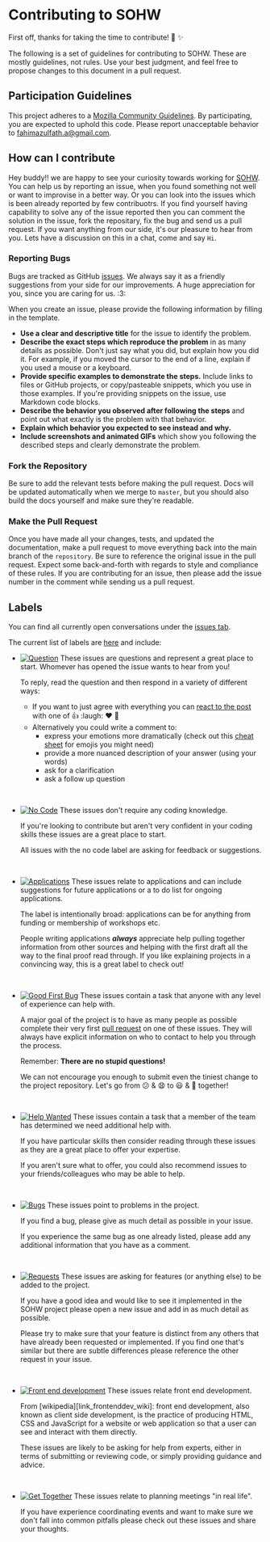 # Contributing to SOHW

First off, thanks for taking the time to contribute! 🎉 ✨

The following is a set of guidelines for contributing to SOHW. These are mostly guidelines, not rules. Use your best judgment, and feel free to propose changes to this document in a pull request.

## Participation Guidelines 

This project adheres to a [Mozilla Community Guidelines](https://www.mozilla.org/en-US/about/governance/policies/participation/). By participating, you are expected to uphold this code. Please report unacceptable behavior to fahimazulfath.a@gmail.com.

## How can I contribute

Hey buddy!! we are happy to see your curiosity towards working for [SOHW](https://sohw.github.io/). You can help us by reporting an issue, when you found something not well or want to improvise in a better way. Or you can look into the issues which is been already reported by few contribuotrs. If you find yourself having capability to solve any of the issue reported then you can comment the solution in the issue, fork the repositary, fix the bug and send us a pull request. If you want anything from our side, it's our pleasure to hear from you. Lets have a discussion on this in a chat, come and say ``Hi``.


### Reporting Bugs
Bugs are tracked as GitHub [issues](https://github.com/SOHW/sohw.github.io/issues/). We always say it as a friendly suggestions from your side for our improvements. A huge appreciation for you, since you are caring for us. :3:

When you create an issue, please provide the following information by filling in the template.

* **Use a clear and descriptive title** for the issue to identify the problem.
* **Describe the exact steps which reproduce the problem** in as many details as possible. Don't just say what you did, but explain how you did it. For example, if you moved the cursor to the end of a line, explain if you used a mouse or a keyboard.
* **Provide specific examples to demonstrate the steps.** Include links to files or GitHub projects, or copy/pasteable snippets, which you use in those examples. If you're providing snippets on the issue, use Markdown code blocks.
* **Describe the behavior you observed after following the steps** and point out what exactly is the problem with that behavior.
* **Explain which behavior you expected to see instead and why.**
* **Include screenshots and animated GIFs** which show you following the described steps and clearly demonstrate the problem.


### Fork the Repository

Be sure to add the relevant tests before making the pull request. Docs will be updated automatically when we merge to `master`, but you should also build the docs yourself and make sure they're readable.

### Make the Pull Request

Once you have made all your changes, tests, and updated the documentation, make a pull request to move everything back into the main branch of the `repository`. Be sure to reference the original issue in the pull request. Expect some back-and-forth with regards to style and compliance of these rules. If you are contributing for an issue, then please add the issue number in the comment while sending us a pull request.

## Labels 

You can find all currently open conversations under the [issues tab](link_issues).

The current list of labels are [here](link_labels) and include:

* [![Question](https://img.shields.io/badge/-question-cc317c.svg)](link_question) These issues are questions and represent a great place to start. Whomever has opened the issue wants to hear from you!

    To reply, read the question and then respond in a variety of different ways:
    
    * If you want to just agree with everything you can [react to the post](link_react) with one of :+1: :laugh: :heart: :tada:
    * Alternatively you could write a comment to:
      * express your emotions more dramatically (check out this [cheat sheet](link_emojis) for emojis you might need)
      * provide a more nuanced description of your answer (using your words)
      * ask for a clarification
      * ask a follow up question

<br>

* [![No Code](https://img.shields.io/badge/-no%20code-207de5.svg)](link_nocode) These issues don't require any coding knowledge.
    
    If you're looking to contribute but aren't very confident in your coding skills these issues are a great place to start.
    
    All issues with the no code label are asking for feedback or suggestions.

<br>

* [![Applications](https://img.shields.io/badge/-applications-d4c5f9.svg)](link_applications) These issues relate to applications and can include suggestions for future applications or a to do list for ongoing applications.
    
    The label is intentionally broad: applications can be for anything from funding or membership of workshops etc.

    People writing applications ***always*** appreciate help pulling together information from other sources and helping with the first draft all the way to the final proof read through. If you like explaining projects in a convincing way, this is a great label to check out!

<br>

* [![Good First Bug](https://img.shields.io/badge/-good%20first%20bug-5319e7.svg)](link_goodfirstbug) These issues contain a task that anyone with any level of experience can help with.
    
    A major goal of the project is to have as many people as possible complete their very first [pull request](link_pullrequest) on one of these issues. They will always have explicit information on who to contact to help you through the process.
  
    Remember: **There are no stupid questions!**
    
    We can not encourage you enough to submit even the tiniest change to the project repository. Let's go from :confused: & :anguished: to :smiley: & :tada: together!

<br>

* [![Help Wanted](https://img.shields.io/badge/-help%20wanted-159818.svg)](link_helpwanted) These issues contain a task that a member of the team has determined we need additional help with.

    If you have particular skills then consider reading through these issues as they are a great place to offer your expertise.
    
    If you aren't sure what to offer, you could also recommend issues to your friends/colleagues who may be able to help.
    
<br>

* [![Bugs](https://img.shields.io/badge/-bugs-fc2929.svg)](link_bugs) These issues point to problems in the project.

    If you find a bug, please give as much detail as possible in your issue.
    
    If you experience the same bug as one already listed, please add any additional information that you have as a comment.

<br>

* [![Requests](https://img.shields.io/badge/-requests-fbca04.svg)](link_requests) These issues are asking for features (or anything else) to be added to the project.

    If you have a good idea and would like to see it implemented in the SOHW project please open a new issue and add in as much detail as possible.
    
    Please try to make sure that your feature is distinct from any others that have already been requested or implemented. If you find one that's similar but there are subtle differences please reference the other request in your issue.

<br>

* [![Front end development](https://img.shields.io/badge/-front%20end%20dev-f7c6c7.svg)](link_frontenddev) These issues relate front end development.

    From [wikipedia][link_frontenddev_wiki]: front end development, also known as client side development, is the practice of producing HTML, CSS and JavaScript for a website or web application so that a user can see and interact with them directly.
    
    These issues are likely to be asking for help from experts, either in terms of submitting or reviewing code, or simply providing guidance and advice.
    
    
<br>

* [![Get Together](https://img.shields.io/badge/-get%20together-feeda7.svg)](link_gettogether) These issues relate to planning meetings "in real life".

    If you have experience coordinating events and want to make sure we don't fall into common pitfalls please check out these issues and share your thoughts.
